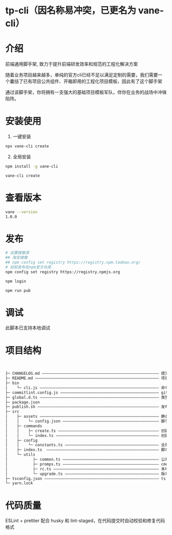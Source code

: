 <!--
 * @Author: Vane
 * @Date: 2021-08-19 19:08:17
 * @LastEditTime: 2021-09-07 18:00:54
 * @LastEditors: Vane
 * @Description:
 * @FilePath: \tp-cli\README.md
-->

# tp-cli（因名称易冲突，已更名为 vane-cli）

# 介绍

前端通用脚手架, 致力于提升前端研发效率和规范的工程化解决方案

随着业务项目越来越多，单纯的官方cli已经不足以满足定制的需要，我们需要一个囊括了已有项目公共组件、开箱即用的工程化项目模板，因此有了这个脚手架

通过该脚手架，你将拥有一支强大的基础项目模板军队，伴你在业务的战场中冲锋陷阵。

# 安装使用

1. 一键安装

```bash
npx vane-cli create
```

2. 全局安装

```bash
npm install -g vane-cli
```

```bash
vane-cli create
```

# 查看版本

```bash
vane --version
1.0.0
```

# 发布

```bash
# 设置镜像源
## 淘宝镜像 
## npm config set registry https://registry.npm.taobao.org/
# 目前发布在npm官方仓库
npm config set registry https://registry.npmjs.org

npm login

npm run pub
```

# 调试

此脚本已支持本地调试

# 项目结构

```bash


├─ CHANGELOG.md ——————————————————————————————————————————————————— 提交日志
├─ README.md —————————————————————————————————————————————————————— 项目介绍
├─ bin
│    └─ cli.js ———————————————————————————————————————————————————— 命令入口
├─ commitlint.config.js ——————————————————————————————————————————— git提交规范
├─ global.d.ts ———————————————————————————————————————————————————— 类型声明
├─ package.json
├─ publish.sh ————————————————————————————————————————————————————— 发布脚本
├─ src
│    ├─ assets ———————————————————————————————————————————————————— 静态资源
│    │    └─ config.json —————————————————————————————————————————— 脚手架交互字典，后续迁至服务器
│    ├─ commands
│    │    ├─ create.ts ———————————————————————————————————————————— 创建项目模板
│    │    └─ index.ts ————————————————————————————————————————————— 创建入口
│    ├─ config
│    │    └─ constants.ts ————————————————————————————————————————— 全局配置
│    ├─ index.ts  ————————————————————————————————————————————————— 脚本入口
│    └─ utils
│           ├─ common.ts —————————————————————————————————————————— 公共函数
│           ├─ promps.ts —————————————————————————————————————————— cmd交互
│           ├─ rc.ts —————————————————————————————————————————————— 本地存储
│           └─ upgrade.ts ————————————————————————————————————————— 版本升级
├─ tsconfig.json —————————————————————————————————————————————————— ts
└─ yarn.lock


```

# 代码质量

ESLint + prettier 配合 husky 和 lint-staged，在代码提交时自动校验和修复代码格式